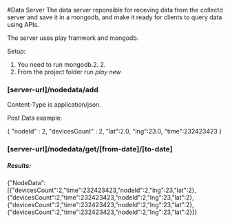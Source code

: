 #Data Server
The data server reponsible for receving data from the collectd server and save it in a mongodb, and make it ready for clients to query data using APIs. 

The server uses play framwork and mongodb. 

Setup: 
1. You need to run mongodb.2. 2.  
2. From the project folder run *play new*

### [server-url]/nodedata/add

Content-Type is application/json.

Post Data example:

{
"nodeId" : 2,
"devicesCount" : 2,
"lat":2.0,
"lng":23.0,
"time":232423423 
}


### [server-url]/nodedata/get/[from-date]/[to-date]

##### Results:

{"NodeData":[{"devicesCount":2,"time":232423423,"nodeId":2,"lng":23,"lat":2},{"devicesCount":2,"time":232423423,"nodeId":2,"lng":23,"lat":2},{"devicesCount":2,"time":232423423,"nodeId":2,"lng":23,"lat":2},{"devicesCount":2,"time":232423423,"nodeId":2,"lng":23,"lat":2}]}
